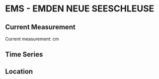 # EMS - EMDEN NEUE SEESCHLEUSE

## Current Measurement

Current measurement: <Value topic="rivers/pegel-online/EMS/EMDEN_NEUE_SEESCHLEUSE/measurementValue"/> cm

## Time Series

<TimeSeries topic="rivers/pegel-online/EMS/EMDEN_NEUE_SEESCHLEUSE/measurementValue" period="week" />

## Location

<WorldMap>
  <Marker lat="53.33678095625841" lon="7.186347889541315" labelTopic="rivers/pegel-online/EMS/EMDEN_NEUE_SEESCHLEUSE" />
</WorldMap>
